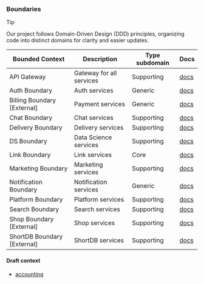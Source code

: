 ### Boundaries

> [!TIP]
>
> Our project follows Domain-Driven Design (DDD) principles, organizing code into distinct domains for clarity and easier updates.

| Bounded Context              | Description              | Type subdomain | Docs                                             |
|------------------------------|--------------------------|----------------|--------------------------------------------------|
| API Gateway                  | Gateway for all services | Supporting     | [docs](./boundaries/api/README.md)               |
| Auth Boundary                | Auth services            | Generic        | [docs](./boundaries/auth/README.md)              |
| Billing Boundary [External]  | Payment services         | Generic        | [docs](https://github.com/shortlink-org/billing) |
| Chat Boundary                | Chat services            | Supporting     | [docs](./boundaries/chat/README.md)              |
| Delivery Boundary            | Delivery services        | Supporting     | [docs](./boundaries/delivery/README.md)          |
| DS Boundary                  | Data Science services    | Supporting     | [docs](./boundaries/ds/README.md)                |
| Link Boundary                | Link services            | Core           | [docs](./boundaries/link/README.md)              |
| Marketing Boundary           | Marketing services       | Supporting     | [docs](./boundaries/marketing/README.md)         |
| Notification Boundary        | Notification services    | Generic        | [docs](./boundaries/notification/README.md)      |
| Platform Boundary            | Platform services        | Supporting     | [docs](./boundaries/platform/README.md)          |
| Search Boundary              | Search services          | Supporting     | [docs](./boundaries/search/README.md)            |
| Shop Boundary [External]     | Shop services            | Supporting     | [docs](https://github.com/shortlink-org/shop)    |
| ShortDB Boundary [External]  | ShortDB services         | Supporting     | [docs](https://github.com/shortlink-org/shortdb) |

#### Draft context
 
- [accounting](./draft/accounting)
